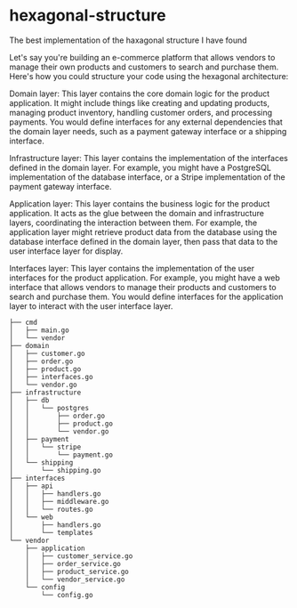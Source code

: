 # hexagonal-structure
The best implementation of the haxagonal structure I have found


Let's say you're building an e-commerce platform that allows vendors to manage their own products and customers to search and purchase them. Here's how you could structure your code using the hexagonal architecture:

Domain layer: This layer contains the core domain logic for the product application. It might include things like creating and updating products, managing product inventory, handling customer orders, and processing payments. You would define interfaces for any external dependencies that the domain layer needs, such as a payment gateway interface or a shipping interface.

Infrastructure layer: This layer contains the implementation of the interfaces defined in the domain layer. For example, you might have a PostgreSQL implementation of the database interface, or a Stripe implementation of the payment gateway interface.

Application layer: This layer contains the business logic for the product application. It acts as the glue between the domain and infrastructure layers, coordinating the interaction between them. For example, the application layer might retrieve product data from the database using the database interface defined in the domain layer, then pass that data to the user interface layer for display.

Interfaces layer: This layer contains the implementation of the user interfaces for the product application. For example, you might have a web interface that allows vendors to manage their products and customers to search and purchase them. You would define interfaces for the application layer to interact with the user interface layer.


```
├── cmd
│   ├── main.go
│   └── vendor
├── domain
│   ├── customer.go
│   ├── order.go
│   ├── product.go
│   ├── interfaces.go
│   └── vendor.go
├── infrastructure
│   ├── db
│   │   └── postgres
│   │       ├── order.go
│   │       ├── product.go
│   │       └── vendor.go
│   ├── payment
│   │   └── stripe
│   │       └── payment.go
│   └── shipping
│       └── shipping.go
├── interfaces
│   ├── api
│   │   ├── handlers.go
│   │   ├── middleware.go
│   │   └── routes.go
│   └── web
│       ├── handlers.go
│       └── templates
└── vendor
    ├── application
    │   ├── customer_service.go
    │   ├── order_service.go
    │   ├── product_service.go
    │   └── vendor_service.go
    └── config
        └── config.go


```

